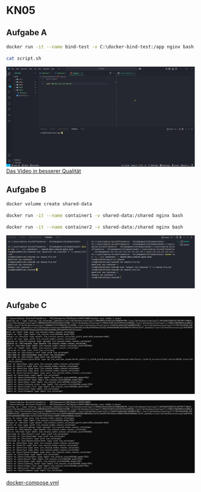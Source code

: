 # KN05

## Aufgabe A

```bash
docker run -it --name bind-test -v C:\docker-bind-test:/app nginx bash
```
```bash
cat script.sh
```

![KN05_Aa](Images/KN05_Aa.gif)
[Das Video in besserer Qualität](Images/KN05_Aa.mp4)

## Aufgabe B

```bash
docker volume create shared-data
```
```bash
docker run -it --name container1 -v shared-data:/shared nginx bash
```
```bash
docker run -it --name container2 -v shared-data:/shared nginx bash
```

![KN05b](Images/KN05b.png)

## Aufgabe C

![01_mount](Images/01_mount.png)

![02_mount](Images/02_mount.png)

[docker-compose.yml](docker-compose.yml)